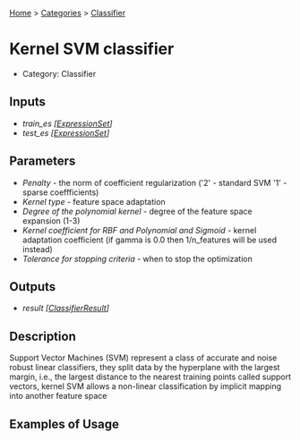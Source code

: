 
[Home](../../../index.html) > [Categories](../../index.html) > [Classifier](index.html)

# Kernel SVM classifier

* Category: Classifier

## Inputs

* *train_es [[ExpressionSet](../../../data_types.html#expressionset)]*
* *test_es [[ExpressionSet](../../../data_types.html#expressionset)]*

## Parameters

* *Penalty* - the norm of coefficient regularization ('2' - standard SVM  '1' - sparse coeffficients)
* *Kernel type* - feature space adaptation
* *Degree of the polynomial kernel* - degree of the feature space expansion (1-3)
* *Kernel coefficient for RBF and Polynomial and Sigmoid* - kernel adaptation coefficient (if gamma is 0.0 then 1/n_features will be used instead)
* *Tolerance for stopping criteria* - when to stop the optimization

## Outputs

* *result [[ClassifierResult](../../../data_types.html#classifierresult)]*

## Description

  Support Vector Machines (SVM) represent a class of accurate and noise robust linear classifiers, they split data by the hyperplane with the largest margin, i.e., the largest distance to the nearest training points called support vectors, kernel SVM allows a non-linear classification by implicit mapping into another feature space

## Examples of Usage
        